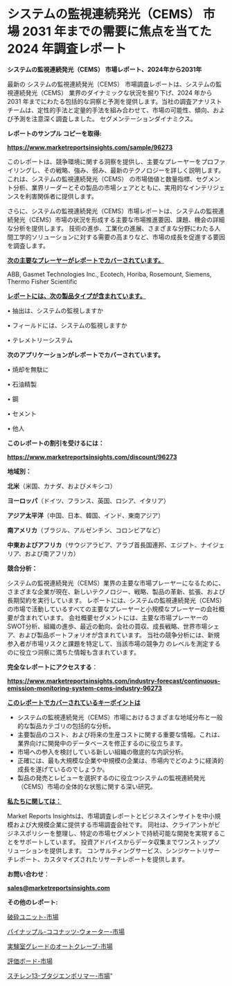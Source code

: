 # システムの監視連続発光（CEMS） 市場 2031 年までの需要に焦点を当てた 2024 年調査レポート

<strong>システムの監視連続発光（CEMS） 市場レポート、2024年から2031年</strong>

最新の システムの監視連続発光（CEMS） 市場調査レポートは、システムの監視連続発光（CEMS） 業界のダイナミックな状況を掘り下げ、2024 年から 2031 年までにわたる包括的な洞察と予測を提供します。当社の調査アナリスト チームは、定性的手法と定量的手法を組み合わせて、市場の可能性、傾向、および予測を注意深く調査しました。 セグメンテーションダイナミクス。



<strong>レポートのサンプル コピーを取得:</strong> <a href=https://www.marketreportsinsights.com/sample/96273>

<strong><u>https://www.marketreportsinsights.com/sample/96273</u></strong></a>

このレポートは、競争環境に関する洞察を提供し、主要なプレーヤーをプロファイリングし、その戦略、強み、弱み、最新のテクノロジーを詳しく説明します。 これは、システムの監視連続発光（CEMS） の市場価値と数量指標、セグメント分析、業界リーダーとその製品の市場シェアとともに、実用的なインテリジェンスを利害関係者に提供します。

さらに、システムの監視連続発光（CEMS）市場レポートは、システムの監視連続発光（CEMS）市場の状況を形成する主要な市場推進要因、課題、機会の詳細な分析を提供します。 技術の進歩、工業化の進展、さまざまな分野にわたる人間工学的ソリューションに対する需要の高まりなど、市場の成長を促進する要因を調査します。



<strong><u>次の主要なプレーヤーがレポートでカバーされています。</u></strong>

ABB, Gasmet Technologies Inc., Ecotech, Horiba, Rosemount, Siemens, Thermo Fisher Scientific



<strong><u><b>レポートには、次の製品タイプが含まれています。</b></u></strong>

• 抽出は、システムの監視しますか

• フィールドには、システムの監視しますか

• テレメトリーシステム



<strong><b>次のアプリケーションがレポートでカバーされています。</b></strong>

• 焼却を無駄に

• 石油精製

• 鋼

• セメント

• 他人



<strong><b>このレポートの割引を受けるには：</b></strong><a href=https://www.marketreportsinsights.com/discount/96273>

<strong><u>https://www.marketreportsinsights.com/discount/96273</u></strong></a>



<strong>地域別：</strong>



<strong>北米</strong>（米国、カナダ、およびメキシコ）



<strong>ヨーロッパ</strong>（ドイツ、フランス、英国、ロシア、イタリア）



<strong>アジア太平洋</strong>（中国、日本、韓国、インド、東南アジア）



<strong>南アメリカ</strong>（ブラジル、アルゼンチン、コロンビアなど）



<strong>中東およびアフリカ</strong>（サウジアラビア、アラブ首長国連邦、エジプト、ナイジェリア、および南アフリカ）



<strong>競合分析：</strong>

システムの監視連続発光（CEMS）業界の主要な市場プレーヤーになるために、さまざまな企業が現在、新しいテクノロジー、戦略、製品の革新、拡張、および長期契約を実行しています。 レポートには、システムの監視連続発光（CEMS）の市場で活動しているすべての主要なプレーヤーと小規模なプレーヤーの会社概要が含まれています。 会社概要セグメントには、主要な市場プレーヤーのSWOT分析、組織の進歩、最近の動向、会社の買収、成長戦略、世界市場シェア、および製品ポートフォリオが含まれています。 当社の競争分析には、新規参入者が市場リスクと課題を特定して、当該市場の競争力 のレベルを測定するのに役立つ洞察に満ちた情報も含まれています。



<strong>完全なレポートにアクセスする</strong>：

<a href=https://www.marketreportsinsights.com/industry-forecast/continuous-emission-monitoring-system-cems-industry-96273>

<strong><u>https://www.marketreportsinsights.com/industry-forecast/continuous-emission-monitoring-system-cems-industry-96273</u></strong></a>



<strong><u><b>このレポートでカバーされているキーポイントは</b></u></strong>
<ul>
  <li>システムの監視連続発光（CEMS）市場におけるさまざまな地域分布と一般的な製品カテゴリの包括的な分析。</li>
  <li>主要製品のコスト、および将来の生産コストに関する重要な情報。これは、業界向けに開発中のデータベースを修正するのに役立ちます。</li>
  <li>市場への参入を検討している新しい組織の徹底的な内訳分析。</li>
  <li>正確には、最も大規模な企業や中規模の企業は、市場内でどのように経済的成長を遂げているのでしょうか。</li>
  <li>製品の発売とレビューを選択するのに役立つシステムの監視連続発光（CEMS）市場の全体的な状態に関する深い研究。</li>
</ul>


<strong><u><b>私たちに関しては：</b></u></strong>

Market Reports Insightsは、市場調査レポートとビジネスインサイトを中小規模および大規模企業に提供する市場調査会社です。 同社は、クライアントがビジネスポリシーを整理し、特定の市場セグメントで持続可能な開発を実現することをサポートしています。 投資アドバイスからデータ収集までワンストップソリューションを提供します。 コンサルティングサービス、シンジケートリサーチレポート、カスタマイズされたリサーチレポートを提供します。



<strong><b>お問い合わせ</b></strong>：

<a href=mailto:sales@marketreportsinsights.com>

<strong><u>sales@marketreportsinsights.com</u></strong></a>



<strong>その他のレポート:</strong>

<a href=https://www.linkedin.com/pulse/破砕ユニット-市場-2023-swot-分析と成長率-2030-consumer-connection-collective-360-iknwf/>破砕ユニット-市場</a>

<a href=https://www.linkedin.com/pulse/パイナップル-ココナッツ-ウォーター-市場-2023-swot-分析と最新イノベーション-2030-pr-news-hub-uq9vf/>パイナップル-ココナッツ-ウォーター-市場</a>

<a href=https://www.linkedin.com/pulse/実験室グレードのオートクレーブ-市場-2023-収益と成長ドライバー-2030-ztqaf/>実験室グレードのオートクレーブ-市場</a>

<a href=https://www.linkedin.com/pulse/評価ボード-市場-2023-年のダイナミクスとビジネストレンド-2030-uarof/>評価ボード-市場</a>

<a href=https://www.linkedin.com/pulse/スチレン13-ブタジエンポリマー-市場-2023-年のダイナミクスとビジネストレンド-2030-pr-news-hub-t83zf/>スチレン13-ブタジエンポリマー-市場</a>"
